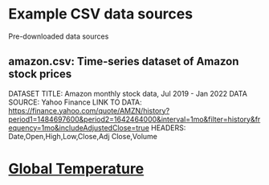 # Example CSV data sources 

Pre-downloaded data sources 

## amazon.csv: Time-series dataset of Amazon stock prices

DATASET TITLE: Amazon monthly stock data, Jul 2019 - Jan 2022
DATA SOURCE: Yahoo Finance
LINK TO DATA: https://finance.yahoo.com/quote/AMZN/history?period1=1484697600&period2=1642464000&interval=1mo&filter=history&frequency=1mo&includeAdjustedClose=true
HEADERS: Date,Open,High,Low,Close,Adj Close,Volume

# [Global Temperature](https://datahub.io/core/global-temp#readme)